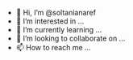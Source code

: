 - 👋 Hi, I’m @soltanianaref
- 👀 I’m interested in ...
- 🌱 I’m currently learning ...
- 💞️ I’m looking to collaborate on ...
- 📫 How to reach me ...

<!---
soltanianaref/soltanianaref is a ✨ special ✨ repository because its `README.md` (this file) appears on your GitHub profile.
You can click the Preview link to take a look at your changes.
--->
